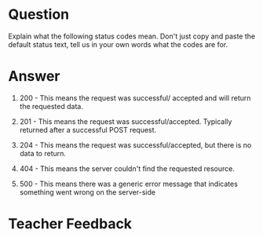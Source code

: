 # Question
Explain what the following status codes mean. Don't just copy and paste the default status text, tell us in your own words what the codes are for.

# Answer

1. 200 - This means the request was successful/ accepted and will return the requested data. 

2. 201 - This means the request was successful/accepted. Typically returned after a successful POST request. 

3. 204 - This means the request was successful/accepted, but there is no data to return. 

4. 404 - This means the server couldn't find the requested resource.  

5. 500 - This means there was a generic error message that indicates something went wrong on the server-side

# Teacher Feedback